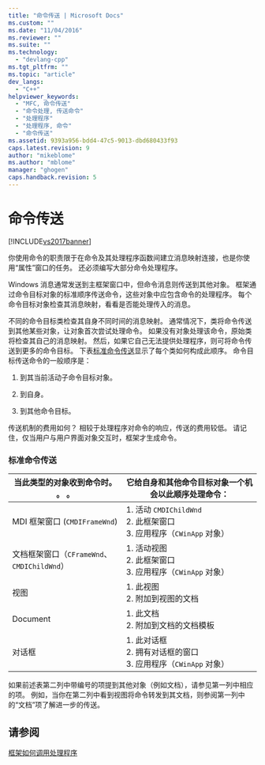 ```yaml
---
title: "命令传送 | Microsoft Docs"
ms.custom: ""
ms.date: "11/04/2016"
ms.reviewer: ""
ms.suite: ""
ms.technology: 
  - "devlang-cpp"
ms.tgt_pltfrm: ""
ms.topic: "article"
dev_langs: 
  - "C++"
helpviewer_keywords: 
  - "MFC, 命令传送"
  - "命令处理, 传送命令"
  - "处理程序"
  - "处理程序, 命令"
  - "命令传送"
ms.assetid: 9393a956-bdd4-47c5-9013-dbd680433f93
caps.latest.revision: 9
author: "mikeblome"
ms.author: "mblome"
manager: "ghogen"
caps.handback.revision: 5
---
```

# 命令传送
[!INCLUDE[vs2017banner](../assembler/inline/includes/vs2017banner.md)]

你使用命令的职责限于在命令及其处理程序函数间建立消息映射连接，也是你使用“属性”窗口的任务。 还必须编写大部分命令处理程序。  
  
 Windows 消息通常发送到主框架窗口中，但命令消息则传送到其他对象。 框架通过命令目标对象的标准顺序传送命令，这些对象中应包含命令的处理程序。 每个命令目标对象检查其消息映射，看看是否能处理传入的消息。  
  
 不同的命令目标类检查其自身不同时间的消息映射。 通常情况下，类将命令传送到其他某些对象，让对象首次尝试处理命令。 如果没有对象处理该命令，原始类将检查其自己的消息映射。 然后，如果它自己无法提供处理程序，则可将命令传送到更多的命令目标。 下表[标准命令传送](#_core_standard_command_route)显示了每个类如何构成此顺序。 命令目标传送命令的一般顺序是：  
  
1.  到其当前活动子命令目标对象。  
  
2.  到自身。  
  
3.  到其他命令目标。  
  
 传送机制的费用如何？ 相较于处理程序对命令的响应，传送的费用较低。 请记住，仅当用户与用户界面对象交互时，框架才生成命令。  
  
### 标准命令传送  
  
|当此类型的对象收到命令时。 。 。|它给自身和其他命令目标对象一个机会以此顺序处理命令：|  
|-----------------------|--------------------------------|  
|MDI 框架窗口 \(`CMDIFrameWnd`\)|1.  活动 `CMDIChildWnd`<br />2.  此框架窗口<br />3.  应用程序（`CWinApp` 对象）|  
|文档框架窗口（`CFrameWnd`、`CMDIChildWnd`）|1.  活动视图<br />2.  此框架窗口<br />3.  应用程序（`CWinApp` 对象）|  
|视图|1.  此视图<br />2.  附加到视图的文档|  
|Document|1.  此文档<br />2.  附加到文档的文档模板|  
|对话框|1.  此对话框<br />2.  拥有对话框的窗口<br />3.  应用程序（`CWinApp` 对象）|  
  
 如果前述表第二列中带编号的项提到其他对象（例如文档），请参见第一列中相应的项。 例如，当你在第二列中看到视图将命令转发到其文档，则参阅第一列中的“文档”项了解进一步的传送。  
  
## 请参阅  
 [框架如何调用处理程序](../mfc/how-the-framework-calls-a-handler.md)